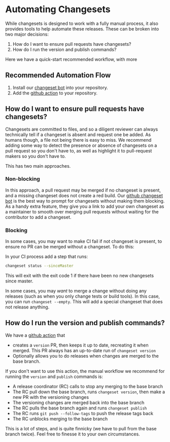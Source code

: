 # Automating Changesets

While changesets is designed to work with a fully manual process, it also provides tools to help automate these releases. These can be broken into two major decisions:

1. How do I want to ensure pull requests have changesets?
2. How do I run the version and publish commands?

Here we have a quick-start recommended workflow, with more

## Recommended Automation Flow

1. Install our [changeset bot](https://github.com/apps/changeset-bot) into your repository.
2. Add the [github action](https://github.com/changesets/action) to your repository.

## How do I want to ensure pull requests have changesets?

Changesets are committed to files, and so a diligent reviewer can always technically tell if a changeset is absent and request one be added. As humans though, a file not being there is easy to miss. We recommend adding some way to detect the presence or absence of changesets on a pull request so you don't have to, as well as highlight it to pull-request makers so you don't have to.

This has two main approaches.

### Non-blocking

In this approach, a pull request may be merged if no changeset is present, and a missing changeset does not create a red build. Our [github changeset bot](https://github.com/apps/changeset-bot) is the best way to prompt for changesets without making them blocking. As a handy extra feature, they give you a link to add your own changeset as a maintainer to smooth over merging pull requests without waiting for the contributor to add a changeset.

### Blocking

In some cases, you may want to make CI fail if not changeset is present, to ensure no PR can be merged without a changeset. To do this:

In your CI process add a step that runs:

```bash
changeset status --sinceMaster
```

This will exit with the exit code 1 if there have been no new changesets since master.

In some cases, you may _want_ to merge a change without doing any releases (such as when you only change tests or build tools). In this case, you can run `changeset --empty`. This will add a special changeset that does not release anything.

## How do I run the version and publish commands?

We have a [github action](https://github.com/changesets/action) that

- creates a `version` PR, then keeps it up to date, recreating it when merged. This PR always has an up-to-date run of `changeset version`
- Optionally allows you to do releases when changes are merged to the base branch.

If you don't want to use this action, the manual workflow we recommend for running the `version` and `publish` commands is:

- A release coordinator (RC) calls to stop any merging to the base branch
- The RC pull down the base branch, runs `changeset version`, then make a new PR with the versioning changes
- The versioning changes are merged back into the base branch
- The RC pulls the base branch again and runs `changeset publish`
- The RC runs `git push --follow-tags` to push the release tags back
- The RC unblocks merging to the base branch

This is a lot of steps, and is quite finnicky (we have to pull from the base branch twice). Feel free to finesse it to your own circumstances.
